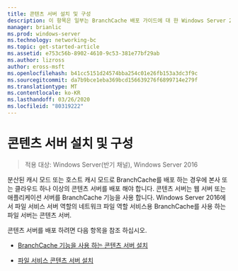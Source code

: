 ```yaml
---
title: 콘텐츠 서버 설치 및 구성
description: 이 항목은 일부는 BranchCache 배포 가이드에 대 한 Windows Server 2016, 지사에 WAN 대역폭 사용량을 최적화 하기 위해 분산 및 호스트 캐시 모드로 BranchCache를 배포 하는 방법을 보여 주는
manager: brianlic
ms.prod: windows-server
ms.technology: networking-bc
ms.topic: get-started-article
ms.assetid: e753c56b-8902-4610-9c53-381e77bf29ab
ms.author: lizross
author: eross-msft
ms.openlocfilehash: b41cc5151d24574bba254c01e26fb153a3dc3f9c
ms.sourcegitcommit: da7b9bce1eba369bcd156639276f6899714e279f
ms.translationtype: MT
ms.contentlocale: ko-KR
ms.lasthandoff: 03/26/2020
ms.locfileid: "80319222"
---
```

# <a name="install-and-configure-content-servers"></a>콘텐츠 서버 설치 및 구성

>적용 대상: Windows Server(반기 채널), Windows Server 2016

분산된 캐시 모드 또는 호스트 캐시 모드로 BranchCache를 배포 하는 경우에 본사 또는 클라우드 하나 이상의 콘텐츠 서버를 배포 해야 합니다. 콘텐츠 서버는 웹 서버 또는 애플리케이션 서버를 BranchCache 기능을 사용 합니다. Windows Server 2016에서 파일 서비스 서버 역할의 네트워크 파일 역할 서비스용 BranchCache를 사용 하는 파일 서버는 콘텐츠 서버.  
  
콘텐츠 서버를 배포 하려면 다음 항목을 참조 하십시오.  
  
-   [BranchCache 기능을 사용 하는 콘텐츠 서버 설치](../../branchcache/deploy/Install-Content-Servers-that-Use-the-BranchCache-Feature.md)  
  
-   [파일 서비스 콘텐츠 서버 설치](../../branchcache/deploy/Install-File-Services-Content-Servers.md)  
  


